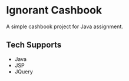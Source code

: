 # Ignorant Cashbook

A simple cashbook project for Java assignment.

## Tech Supports

- Java
- JSP
- JQuery
